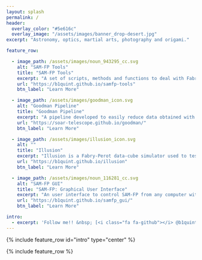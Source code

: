 ```yaml
---
layout: splash
permalink: /
header:
  overlay_color: "#5e616c"
  overlay_image: "/assets/images/banner_drop-desert.jpg"
excerpt: "Astronomy, optics, martial arts, photography and origami."

feature_row:

  - image_path: /assets/images/noun_943295_cc.svg
    alt: "SAM-FP Tools"
    title: "SAM-FP Tools"
    excerpt: "A set of scripts, methods and functions to deal with Fabry-Perot data at SOAR Telescope."
    url: "https://b1quint.github.io/samfp-tools"
    btn_label: "Learn More"

  - image_path: /assets/images/goodman_icon.svg
    alt: "Goodman Pipeline"
    title: "Goodman Pipeline"
    excerpt: "A pipeline developed to easily reduce data obtained with the Goodman High Throughput Spectrograph ."
    url: "https://soar-telescope.github.io/goodman/"
    btn_label: "Learn More"

  - image_path: /assets/images/illusion_icon.svg
    alt: ""
    title: "Illusion"
    excerpt: "Illusion is a Fabry-Perot data-cube simulator used to test SAM-FP Tools."
    url: "https://b1quint.github.io/illusion"
    btn_label: "Learn More"

  - image_path: /assets/images/noun_116281_cc.svg
    alt: "SAM-FP GUI"
    title: "SAM-FP: Graphical User Interface"
    excerpt: "An user interface to control SAM-FP from any computer within SOAR's Network."
    url: "https://b1quint.github.io/samfp_gui/"
    btn_label: "Learn More"

intro:
  - excerpt: 'Follow me!! &nbsp; [<i class="fa fa-github"></i> @b1quint](https://github.com/b1quint){: .btn}'
---
```


{% include feature_row id="intro" type="center" %}

{% include feature_row %}
